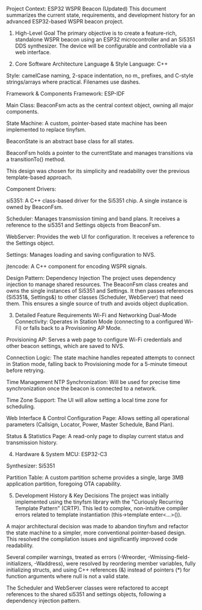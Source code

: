 Project Context: ESP32 WSPR Beacon (Updated)
This document summarizes the current state, requirements, and development history for an advanced ESP32-based WSPR beacon project.

1. High-Level Goal
The primary objective is to create a feature-rich, standalone WSPR beacon using an ESP32 microcontroller and an Si5351 DDS synthesizer. The device will be configurable and controllable via a web interface.

2. Core Software Architecture
Language & Style
Language: C++

Style: camelCase naming, 2-space indentation, no m_ prefixes, and C-style strings/arrays where practical. Filenames use dashes.

Framework & Components
Framework: ESP-IDF

Main Class: BeaconFsm acts as the central context object, owning all major components.

State Machine: A custom, pointer-based state machine has been implemented to replace tinyfsm.

BeaconState is an abstract base class for all states.

BeaconFsm holds a pointer to the currentState and manages transitions via a transitionTo() method.

This design was chosen for its simplicity and readability over the previous template-based approach.

Component Drivers:

si5351: A C++ class-based driver for the Si5351 chip. A single instance is owned by BeaconFsm.

Scheduler: Manages transmission timing and band plans. It receives a reference to the si5351 and Settings objects from BeaconFsm.

WebServer: Provides the web UI for configuration. It receives a reference to the Settings object.

Settings: Manages loading and saving configuration to NVS.

jtencode: A C++ component for encoding WSPR signals.

Design Pattern: Dependency Injection
The project uses dependency injection to manage shared resources. The BeaconFsm class creates and owns the single instances of Si5351 and Settings. It then passes references (Si5351&, Settings&) to other classes (Scheduler, WebServer) that need them. This ensures a single source of truth and avoids object duplication.

3. Detailed Feature Requirements
Wi-Fi and Networking
Dual-Mode Connectivity: Operates in Station Mode (connecting to a configured Wi-Fi) or falls back to a Provisioning AP Mode.

Provisioning AP: Serves a web page to configure Wi-Fi credentials and other beacon settings, which are saved to NVS.

Connection Logic: The state machine handles repeated attempts to connect in Station mode, falling back to Provisioning mode for a 5-minute timeout before retrying.

Time Management
NTP Synchronization: Will be used for precise time synchronization once the beacon is connected to a network.

Time Zone Support: The UI will allow setting a local time zone for scheduling.

Web Interface & Control
Configuration Page: Allows setting all operational parameters (Callsign, Locator, Power, Master Schedule, Band Plan).

Status & Statistics Page: A read-only page to display current status and transmission history.

4. Hardware & System
MCU: ESP32-C3

Synthesizer: Si5351

Partition Table: A custom partition scheme provides a single, large 3MB application partition, foregoing OTA capability.

5. Development History & Key Decisions
The project was initially implemented using the tinyfsm library with the "Curiously Recurring Template Pattern" (CRTP). This led to complex, non-intuitive compiler errors related to template instantiation (this->template enter<...>()).

A major architectural decision was made to abandon tinyfsm and refactor the state machine to a simpler, more conventional pointer-based design. This resolved the compilation issues and significantly improved code readability.

Several compiler warnings, treated as errors (-Wreorder, -Wmissing-field-initializers, -Waddress), were resolved by reordering member variables, fully initializing structs, and using C++ references (&) instead of pointers (*) for function arguments where null is not a valid state.

The Scheduler and WebServer classes were refactored to accept references to the shared si5351 and settings objects, following a dependency injection pattern.

